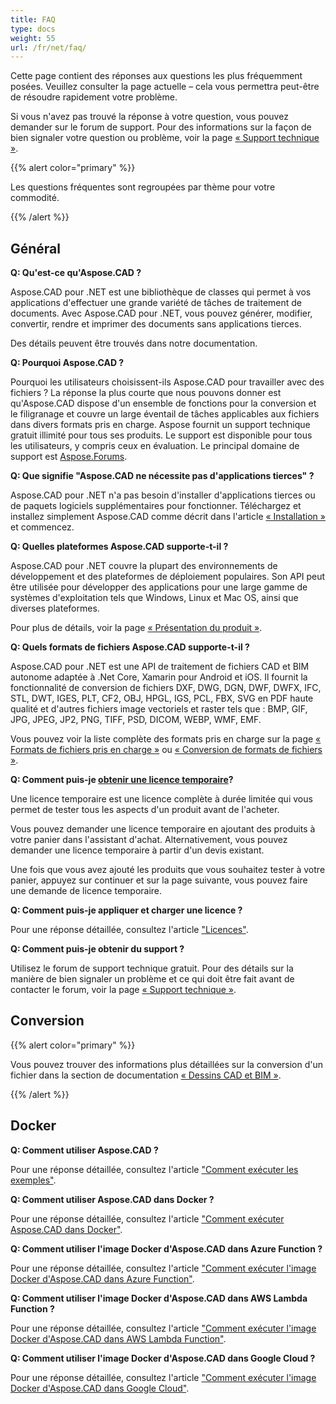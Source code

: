 ```yaml
---
title: FAQ
type: docs
weight: 55
url: /fr/net/faq/
---
```


Cette page contient des réponses aux questions les plus fréquemment posées. Veuillez consulter la page actuelle – cela vous permettra peut-être de résoudre rapidement votre problème.

Si vous n'avez pas trouvé la réponse à votre question, vous pouvez demander sur le forum de support. Pour des informations sur la façon de bien signaler votre question ou problème, voir la page [« Support technique »](/fr/cad/net/technical-support).

{{% alert color="primary" %}} 

Les questions fréquentes sont regroupées par thème pour votre commodité.

{{% /alert %}}

## **Général**
**Q: Qu'est-ce qu'Aspose.CAD ?**

Aspose.CAD pour .NET est une bibliothèque de classes qui permet à vos applications d'effectuer une grande variété de tâches de traitement de documents. Avec Aspose.CAD pour .NET, vous pouvez générer, modifier, convertir, rendre et imprimer des documents sans applications tierces.

Des détails peuvent être trouvés dans notre documentation.

**Q: Pourquoi Aspose.CAD ?**

Pourquoi les utilisateurs choisissent-ils Aspose.CAD pour travailler avec des fichiers ?
La réponse la plus courte que nous pouvons donner est qu'Aspose.CAD dispose d'un ensemble de fonctions pour la conversion et le filigranage et couvre un large éventail de tâches applicables aux fichiers dans divers formats pris en charge.
Aspose fournit un support technique gratuit illimité pour tous ses produits.
Le support est disponible pour tous les utilisateurs, y compris ceux en évaluation. Le principal domaine de support est [Aspose.Forums](https://forum.aspose.com/c/cad/19).

**Q: Que signifie "Aspose.CAD ne nécessite pas d'applications tierces" ?**

Aspose.CAD pour .NET n'a pas besoin d'installer d'applications tierces ou de paquets logiciels supplémentaires pour fonctionner. Téléchargez et installez simplement Aspose.CAD comme décrit dans l'article [« Installation »](/fr/cad/net/installation/) et commencez.

**Q: Quelles plateformes Aspose.CAD supporte-t-il ?**

Aspose.CAD pour .NET couvre la plupart des environnements de développement et des plateformes de déploiement populaires. Son API peut être utilisée pour développer des applications pour une large gamme de systèmes d'exploitation tels que Windows, Linux et Mac OS, ainsi que diverses plateformes.

Pour plus de détails, voir la page [« Présentation du produit »](/fr/cad/net/product-overview/).

**Q: Quels formats de fichiers Aspose.CAD supporte-t-il ?**

Aspose.CAD pour .NET est une API de traitement de fichiers CAD et BIM autonome adaptée à .Net Core, Xamarin pour Android et iOS. 
Il fournit la fonctionnalité de conversion de fichiers DXF, DWG, DGN, DWF, DWFX, IFC, STL, DWT, IGES, PLT, CF2, OBJ, HPGL, IGS, PCL, FBX, SVG en PDF haute qualité et d'autres fichiers image vectoriels et raster tels que : BMP, GIF, JPG, JPEG, JP2, PNG, TIFF, PSD, DICOM, WEBP, WMF, EMF. 

Vous pouvez voir la liste complète des formats pris en charge sur la page [« Formats de fichiers pris en charge »](/fr/cad/net/supported-file-formats/) ou [« Conversion de formats de fichiers »](/fr/cad/net/converting-file-formats/).

**Q: Comment puis-je [obtenir une licence temporaire](https://purchase.aspose.com/temporary-license/)?**

Une licence temporaire est une licence complète à durée limitée qui vous permet de tester tous les aspects d'un produit avant de l'acheter.

Vous pouvez demander une licence temporaire en ajoutant des produits à votre panier dans l'assistant d'achat. Alternativement, vous pouvez demander une licence temporaire à partir d'un devis existant.

Une fois que vous avez ajouté les produits que vous souhaitez tester à votre panier, appuyez sur continuer et sur la page suivante, vous pouvez faire une demande de licence temporaire.

**Q: Comment puis-je appliquer et charger une licence ?**

Pour une réponse détaillée, consultez l'article ["Licences"](/fr/cad/net/licensing/).

**Q: Comment puis-je obtenir du support ?**

Utilisez le forum de support technique gratuit. Pour des détails sur la manière de bien signaler un problème et ce qui doit être fait avant de contacter le forum, voir la page [« Support technique »](/fr/cad/net/technical-support).

## **Conversion**

{{% alert color="primary" %}} 

Vous pouvez trouver des informations plus détaillées sur la conversion d'un fichier dans la section de documentation [« Dessins CAD et BIM »](/fr/cad/net/cad-and-bim-drawings/).

{{% /alert %}}

## **Docker**

**Q: Comment utiliser Aspose.CAD ?**

Pour une réponse détaillée, consultez l'article ["Comment exécuter les exemples"](/fr/cad/net/how-to-run-the-examples/).

**Q: Comment utiliser Aspose.CAD dans Docker ?**

Pour une réponse détaillée, consultez l'article ["Comment exécuter Aspose.CAD dans Docker"](/fr/cad/net/how-to-run-aspose-cad-in-docker/).

**Q: Comment utiliser l'image Docker d'Aspose.CAD dans Azure Function ?**

Pour une réponse détaillée, consultez l'article ["Comment exécuter l'image Docker d'Aspose.CAD dans Azure Function"](/fr/cad/net/how-to-run-aspose-cad-docker-image-in-azure-function/).

**Q: Comment utiliser l'image Docker d'Aspose.CAD dans AWS Lambda Function ?**

Pour une réponse détaillée, consultez l'article ["Comment exécuter l'image Docker d'Aspose.CAD dans AWS Lambda Function"](/fr/cad/net/how-to-run-aspose-cad-docker-image-in-aws-lambda-function/).

**Q: Comment utiliser l'image Docker d'Aspose.CAD dans Google Cloud ?**

Pour une réponse détaillée, consultez l'article ["Comment exécuter l'image Docker d'Aspose.CAD dans Google Cloud"](/fr/cad/net/how-to-run-aspose-cad-docker-image-in-google-cloud/).
